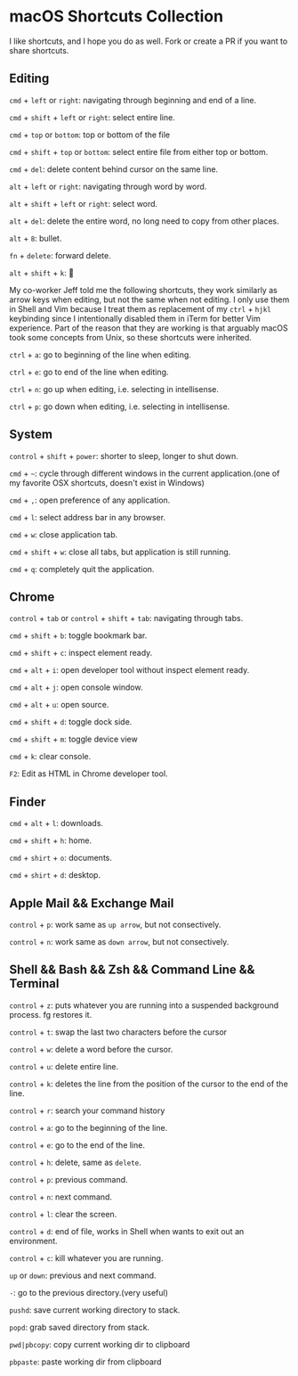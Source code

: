 # macOS Shortcuts Collection

I like shortcuts, and I hope you do as well. Fork or create a PR if you want to share shortcuts.

## Editing

`cmd` + `left` or `right`: navigating through beginning and end of a line.

`cmd` + `shift` + `left` or `right`: select entire line.

`cmd` + `top` or `bottom`: top or bottom of the file

`cmd` + `shift` + `top` or `bottom`: select entire file from either top or bottom.

`cmd` + `del`: delete content behind cursor on the same line.

`alt` + `left` or `right`: navigating through word by word.

`alt` + `shift` + `left` or `right`: select word.

`alt` + `del`: delete the entire word, no long need to copy from other places.

`alt` + `8`: bullet.

`fn` + `delete`: forward delete.

`alt` + `shift` + `k`: 

My co-worker Jeff told me the following shortcuts, they work similarly as arrow keys when editing, but not the same when not editing. I only use them in Shell and Vim because I treat them as replacement of my `ctrl` + `hjkl` keybinding since I intentionally disabled them in iTerm for better Vim experience. Part of the reason that they are working is that arguably macOS took some concepts from Unix, so these shortcuts were inherited.

`ctrl` + `a`: go to beginning of the line when editing.

`ctrl` + `e`: go to end of the line when editing.

`ctrl` + `n`: go up when editing, i.e. selecting in intellisense.

`ctrl` + `p`: go down when editing, i.e. selecting in intellisense.

## System

`control` + `shift` + `power`: shorter to sleep, longer to shut down.

`cmd` + `~`: cycle through different windows in the current application.(one of my favorite OSX shortcuts, doesn't exist in Windows)

`cmd` + `,`: open preference of any application.

`cmd` + `l`: select address bar in any browser.

`cmd` + `w`: close application tab.

`cmd` + `shift` + `w`: close all tabs, but application is still running.

`cmd` + `q`: completely quit the application.

## Chrome

`control` + `tab` or `control` + `shift` + `tab`: navigating through tabs.

`cmd` + `shift` + `b`: toggle bookmark bar.

`cmd` + `shift` + `c`: inspect element ready.

`cmd` + `alt` + `i`: open developer tool without inspect element ready.

`cmd` + `alt` + `j`: open console window.

`cmd` + `alt` + `u`: open source.

`cmd` + `shift` + `d`: toggle dock side.

`cmd` + `shift` + `m`: toggle device view

`cmd` + `k`: clear console.

`F2`: Edit as HTML in Chrome developer tool.

## Finder

`cmd` + `alt` + `l`: downloads.

`cmd` + `shift` + `h`: home.

`cmd` + `shirt` + `o`: documents.

`cmd` + `shirt` + `d`: desktop.

## Apple Mail && Exchange Mail

`control` + `p`: work same as `up arrow`, but not consectively.

`control` + `n`: work same as `down arrow`, but not consectively.

## Shell && Bash && Zsh && Command Line && Terminal

`control` + `z`: puts whatever you are running into a suspended background process. fg restores it.

`control` + `t`: swap the last two characters before the cursor

`control` + `w`: delete a word before the cursor.

`control` + `u`: delete entire line.

`control` + `k`: deletes the line from the position of the cursor to the end of the line.

`control` + `r`: search your command history

`control` + `a`: go to the beginning of the line.

`control` + `e`: go to the end of the line.

`control` + `h`: delete, same as `delete`.

`control` + `p`: previous command.

`control` + `n`: next command.

`control` + `l`: clear the screen.

`control` + `d`: end of file, works in Shell when wants to exit out an environment.

`control` + `c`: kill whatever you are running.

`up` or `down`: previous and next command.

`-`: go to the previous directory.(very useful)

`pushd`: save current working directory to stack.

`popd`: grab saved directory from stack.

`pwd|pbcopy`: copy current working dir to clipboard

`pbpaste`: paste working dir from clipboard
